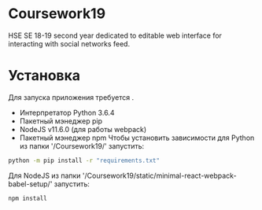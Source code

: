 # Coursework19
HSE SE 18-19 second year dedicated to editable web interface for interacting with social networks feed.

# Установка
Для запуска приложения требуется .
  - Интерпретатор Python 3.6.4
  - Пакетный мэнеджер pip
  - NodeJS v11.6.0 (для работы webpack)
  - Пакетный мэнеджер npm
Чтобы установить зависимости для Python из папки '/Coursework19/' запустить:
```sh
python -m pip install -r "requirements.txt"
```
Для NodeJS из папки '/Coursework19/static/minimal-react-webpack-babel-setup/' запустить:
```sh
npm install
```
